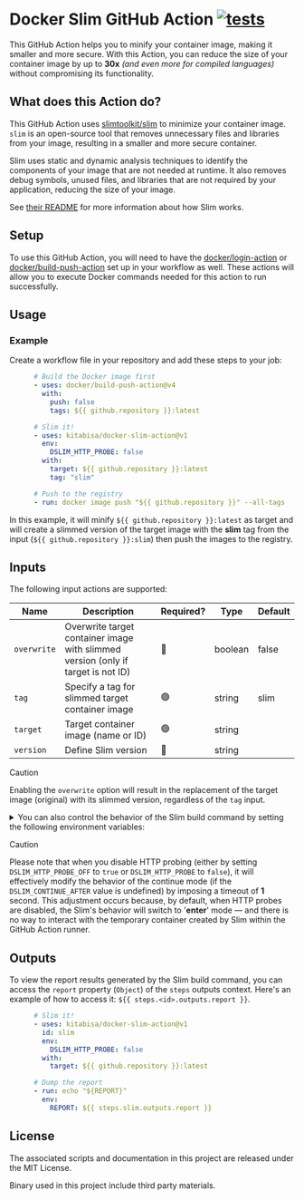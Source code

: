# Docker Slim GitHub Action [![tests](https://github.com/kitabisa/docker-slim-action/actions/workflows/test.yaml/badge.svg)](https://github.com/kitabisa/docker-slim-action/actions/workflows/test.yaml)

This GitHub Action helps you to minify your container image, making it smaller and more secure. With this Action, you can reduce the size of your container image by up to **30x** _(and even more for compiled languages)_ without compromising its functionality.

## What does this Action do?

This GitHub Action uses [slimtoolkit/slim](https://github.com/slimtoolkit/slim) to minimize your container image. `slim` is an open-source tool that removes unnecessary files and libraries from your image, resulting in a smaller and more secure container.

Slim uses static and dynamic analysis techniques to identify the components of your image that are not needed at runtime. It also removes debug symbols, unused files, and libraries that are not required by your application, reducing the size of your image.

See [their README](https://github.com/slimtoolkit/slim#overview) for more information about how Slim works.

## Setup

To use this GitHub Action, you will need to have the [docker/login-action](https://github.com/docker/login-action) or [docker/build-push-action](https://github.com/docker/build-push-action) set up in your workflow as well. These actions will allow you to execute Docker commands needed for this action to run successfully.

## Usage

### Example

Create a workflow file in your repository and add these steps to your job:

```yaml
      # Build the Docker image first
      - uses: docker/build-push-action@v4
        with:
          push: false
          tags: ${{ github.repository }}:latest

      # Slim it!
      - uses: kitabisa/docker-slim-action@v1
        env:
          DSLIM_HTTP_PROBE: false
        with:
          target: ${{ github.repository }}:latest
          tag: "slim"

      # Push to the registry
      - run: docker image push "${{ github.repository }}" --all-tags
```

In this example, it will minify `${{ github.repository }}:latest` as target and will create a slimmed version of the target image with the **slim** tag from the input (`${{ github.repository }}:slim`) then push the images to the registry.

## Inputs

The following input actions are supported:

| Name        | Description                                                                      | Required? | Type    | Default |
|-------------|----------------------------------------------------------------------------------|-----------|---------|---------|
| `overwrite` | Overwrite target container image with slimmed version (only if target is not ID) | 🔴        | boolean | false   |
| `tag`       | Specify a tag for slimmed target container image                                 | 🟢        | string  | slim    |
| `target`    | Target container image (name or ID)                                              | 🟢        | string  |         |
| `version`   | Define Slim version                                                              | 🔴        | string  |         |

> [!CAUTION]
> Enabling the `overwrite` option will result in the replacement of the target image (original) with its slimmed version, regardless of the `tag` input.

<details>
  <summary>You can also control the behavior of the Slim build command by setting the following environment variables:</summary>

| Environment | Description |
|-------------|-------------|
| `DSLIM_PULL` | Try pulling target if it's not available locally (default: false) |
| `DSLIM_DOCKER_CONFIG_PATH` | Docker config path (used to fetch registry credentials) |
| `DSLIM_REGISTRY_ACCOUNT` | Target registry account used when pulling images from private registries |
| `DSLIM_REGISTRY_SECRET` | Target registry secret used when pulling images from private registries |
| `DSLIM_PLOG` | Show image pull logs (default: false) |
| `DSLIM_COMPOSE_FILE` | Load container info from selected compose file(s) |
| `DSLIM_TARGET_COMPOSE_SVC` | Target service from compose file |
| `DSLIM_TARGET_COMPOSE_SVC_IMAGE` | Override the container image name and/or tag when targetting a compose service using the target-compose-svc parameter (format: tag_name or image_name:tag_name) |
| `DSLIM_COMPOSE_SVC_START_WAIT` | Number of seconds to wait before starting each compose service (default: 0) |
| `DSLIM_COMPOSE_SVC_NO_PORTS` | Do not publish ports for target service from compose file (default: false) |
| `DSLIM_DEP_INCLUDE_COMPOSE_SVC_ALL` | Do not start any compose services as target dependencies (default: false) |
| `DSLIM_DEP_INCLUDE_COMPOSE_SVC` | Include specific compose service as a target dependency (only selected services will be started) |
| `DSLIM_DEP_EXCLUDE_COMPOSE_SVC` | Exclude specific service from the compose services that will be started as target dependencies |
| `DSLIM_DEP_INCLUDE_COMPOSE_SVC_DEPS` | Include all dependencies for the selected compose service (excluding the service itself) as target dependencies |
| `DSLIM_DEP_INCLUDE_TARGET_COMPOSE_SVC_DEPS` | Include all dependencies for the target compose service (excluding the service itself) as target dependencies (default: false) |
| `DSLIM_COMPOSE_NET` | Attach target to the selected compose network(s) otherwise all networks will be attached |
| `DSLIM_COMPOSE_ENV_NOHOST` | Don't include the env vars from the host to compose (default: false) |
| `DSLIM_COMPOSE_ENV_FILE` | Load compose env vars from file (host env vars override the values loaded from this file) |
| `DSLIM_COMPOSE_PROJECT_NAME` | Use custom project name for compose |
| `DSLIM_COMPOSE_WORKDIR` | Set custom work directory for compose |
| `DSLIM_CONTAINER_PROBE_COMPOSE_SVC` | Container test/probe service from compose file |
| `DSLIM_HOST_EXEC` | Host commands to execute (aka host commands probes) |
| `DSLIM_HOST_EXEC_FILE` | Host commands to execute loaded from file (aka host commands probes) |
| `DSLIM_TARGET_KUBE_WORKLOAD` | [Experimental] Target Kubernetes workload from the manifests (if is provided) or in the default kubeconfig cluster (format: <resource>/<name>, e.g., deployments/foobar) |
| `DSLIM_TARGET_KUBE_WORKLOAD_NAMESPACE` | [Experimental] Target Kubernetes workload namespace (if not set, the value from the manifest is used if provided, otherwise - "default") |
| `DSLIM_TARGET_KUBE_WORKLOAD_CONTAINER` | [Experimental] Target container in the Kubernetes workload's pod template spec |
| `DSLIM_TARGET_KUBE_WORKLOAD_IMAGE` | [Experimental] Override the container image name and/or tag when targetting a Kubernetes workload (format: tag_name or image_name:tag_name) |
| `DSLIM_KUBE_MANIFEST_FILE` | [Experimental] Kubernetes manifest(s) to apply before run |
| `DSLIM_KUBE_KUBECONFIG_FILE, $KUBECONFIG` | [Experimental] Path to the kubeconfig file (default: "/home/dw1/.kube/config") |
| `DSLIM_PUBLISH_PORT` | Map container port to host port (format => port | hostPort:containerPort | hostIP:hostPort:containerPort | hostIP::containerPort ) |
| `DSLIM_PUBLISH_EXPOSED` | Map all exposed ports to the same host ports (default: false) |
| `DSLIM_RUN_TAS_USER` | Run target app as USER (default: true) |
| `DSLIM_SHOW_CLOGS` | Show container logs (default: false) |
| `DSLIM_SHOW_BLOGS` | Show image build logs (default: false) |
| `DSLIM_CP_META_ARTIFACTS` | copy metadata artifacts to the selected location when command is done |
| `DSLIM_RM_FILE_ARTIFACTS` | remove file artifacts when command is done (default: false) |
| `DSLIM_RC_EXE` | A shell script snippet to run via Docker exec |
| `DSLIM_RC_EXE_FILE` | A shell script file to run via Docker exec |
| `DSLIM_TARGET_TAG` | Custom tags for the generated image |
| `DSLIM_TARGET_OVERRIDES` | Save runtime overrides in generated image (values is 'all' or a comma delimited list of override types: 'entrypoint', 'cmd', 'workdir', 'env', 'expose', 'volume', 'label') |
| `DSLIM_CRO_RUNTIME` | Runtime to use with the created containers |
| `DSLIM_CRO_HOST_CONFIG_FILE` | Base Docker host configuration file (JSON format) to use when running the container |
| `DSLIM_CRO_SYSCTL` | Set namespaced kernel parameters in the created container |
| `DSLIM_CRO_SHM_SIZE` | Shared memory size for /dev/shm in the created container (default: -1) |
| `DSLIM_RC_USER` | Override USER analyzing image at runtime |
| `DSLIM_RC_ENTRYPOINT` | Override ENTRYPOINT analyzing image at runtime. To persist ENTRYPOINT changes in the output image, pass the --image-overrides=entrypoint or --image-overrides=all flag as well. |
| `DSLIM_RC_CMD` | Override CMD analyzing image at runtime. To persist CMD changes in the output image, pass the --image-overrides=cmd or --image-overrides=all flag as well. |
| `DSLIM_RC_WORKDIR` | Override WORKDIR analyzing image at runtime. To persist WORKDIR changes in the output image, pass the --image-overrides=workdir or --image-overrides=all flag as well. |
| `DSLIM_RC_ENV` | Override or add ENV only during runtime. To persist ENV additions or changes in the output image, pass the --image-overrides=env or --image-overrides=all flag as well. |
| `DSLIM_RC_LABEL` | Override or add LABEL analyzing image at runtime. To persist LABEL additions or changes in the output image, pass the --image-overrides=label or --image-overrides=all flag as well. |
| `DSLIM_RC_VOLUME` | Add VOLUME analyzing image at runtime. To persist VOLUME additions in the output image, pass the --image-overrides=volume or --image-overrides=all flag as well. |
| `DSLIM_RC_LINK` | Add link to another container analyzing image at runtime |
| `DSLIM_RC_ETC_HOSTS_MAP` | Add a host to IP mapping to /etc/hosts analyzing image at runtime |
| `DSLIM_RC_DNS` | Add a dns server analyzing image at runtime |
| `DSLIM_RC_DNS_SEARCH` | Add a dns search domain for unqualified hostnames analyzing image at runtime |
| `DSLIM_RC_NET` | Override default container network settings analyzing image at runtime |
| `DSLIM_RC_HOSTNAME` | Override default container hostname analyzing image at runtime |
| `DSLIM_RC_EXPOSE` | Use additional EXPOSE instructions analyzing image at runtime. To persist EXPOSE additions in the output image, pass the --image-overrides=expose or --image-overrides=all flag as well. |
| `DSLIM_MOUNT` | Mount volume analyzing image |
| `DSLIM_IMAGE_BUILD_ENG` | Select image build engine: internal | docker | none (default: "docker") |
| `DSLIM_IMAGE_BUILD_ARCH` | Select output image build architecture |
| `DSLIM_BUILD_DOCKERFILE` | The source Dockerfile name to build the fat image before it's optimized |
| `DSLIM_BUILD_DOCKERFILE_CTX` | The build context directory when building source Dockerfile |
| `DSLIM_TARGET_TAG_FAT` | Custom tag for the fat image built from Dockerfile |
| `DSLIM_CBO_ADD_HOST` | Add an extra host-to-IP mapping in /etc/hosts to use when building an image |
| `DSLIM_CBO_BUILD_ARG` | Add a build-time variable |
| `DSLIM_CBO_CACHE_FROM` | Add an image to the build cache |
| `DSLIM_CBO_LABEL` | Add a label when building from Dockerfiles |
| `DSLIM_CBO_TARGET` | Target stage to build for multi-stage Dockerfiles |
| `DSLIM_CBO_NETWORK` | Networking mode to use for the RUN instructions at build-time |
| `DSLIM_DELETE_FAT` | Delete generated fat image requires flag (default: false) |
| `DSLIM_NEW_ENTRYPOINT` | New ENTRYPOINT instruction for the optimized image |
| `DSLIM_NEW_CMD` | New CMD instruction for the optimized image |
| `DSLIM_NEW_EXPOSE` | New EXPOSE instructions for the optimized image |
| `DSLIM_NEW_WORKDIR` | New WORKDIR instruction for the optimized image |
| `DSLIM_NEW_ENV` | New ENV instructions for the optimized image |
| `DSLIM_NEW_VOLUME` | New VOLUME instructions for the optimized image |
| `DSLIM_NEW_LABEL` | New LABEL instructions for the optimized image |
| `DSLIM_RM_EXPOSE` | Remove EXPOSE instructions for the optimized image |
| `DSLIM_RM_ENV` | Remove ENV instructions for the optimized image |
| `DSLIM_RM_LABEL` | Remove LABEL instructions for the optimized image |
| `DSLIM_RM_VOLUME` | Remove VOLUME instructions for the optimized image |
| `DSLIM_EXCLUDE_MOUNTS` | Exclude mounted volumes from image (default: true) |
| `DSLIM_EXCLUDE_PATTERN` | Exclude path pattern (Glob/Match in Go and **) from image |
| `DSLIM_PRESERVE_PATH` | Keep path from orignal image in its initial state (changes to the selected container image files when it runs will be discarded) |
| `DSLIM_PRESERVE_PATH_FILE` | File with paths to keep from original image in their original state (changes to the selected container image files when it runs will be discarded) |
| `DSLIM_INCLUDE_PATH` | Keep path from original image |
| `DSLIM_INCLUDE_PATH_FILE` | File with paths to keep from original image |
| `DSLIM_INCLUDE_BIN` | Keep binary from original image (executable or shared object using its absolute path) |
| `DSLIM_INCLUDE_BIN_FILE` | File with shared binary file names to include from image |
| `DSLIM_INCLUDE_EXE_FILE` | File with executable file names to include from image |
| `DSLIM_INCLUDE_EXE` | Keep executable from original image (by executable name) |
| `DSLIM_INCLUDE_SHELL` | Keep basic shell functionality (default: false) |
| `DSLIM_INCLUDE_PATHS_CREPORT_FILE` | Keep files from the referenced creport |
| `DSLIM_INCLUDE_OSLIBS_NET` | Keep the common networking OS libraries (default: true) |
| `DSLIM_INCLUDE_CERT_ALL` | Keep all discovered cert files (default: true) |
| `DSLIM_INCLUDE_CERT_BUNDLES` | Keep only cert bundles (default: false) |
| `DSLIM_INCLUDE_CERT_DIRS` | Keep known cert directories and all files in them (default: false) |
| `DSLIM_INCLUDE_CERT_PK_ALL` | Keep all discovered cert private keys (default: false) |
| `DSLIM_INCLUDE_CERT_PK_DIRS` | Keep known cert private key directories and all files in them (default: false) |
| `DSLIM_INCLUDE_NEW` | Keep new files created by target during dynamic analysis (default: true) |
| `DSLIM_KEEP_TMP_ARTIFACTS` | Keep temporary artifacts when command is done (default: false) |
| `DSLIM_INCLUDE_APP_NUXT_DIR` | Keep the root Nuxt.js app directory (default: false) |
| `DSLIM_INCLUDE_APP_NUXT_BUILD_DIR` | Keep the build Nuxt.js app directory (default: false) |
| `DSLIM_INCLUDE_APP_NUXT_DIST_DIR` | Keep the dist Nuxt.js app directory (default: false) |
| `DSLIM_INCLUDE_APP_NUXT_STATIC_DIR` | Keep the static asset directory for Nuxt.js apps (default: false) |
| `DSLIM_INCLUDE_APP_NUXT_NM_DIR` | Keep the node modules directory for Nuxt.js apps (default: false) |
| `DSLIM_INCLUDE_APP_NEXT_DIR` | Keep the root Next.js app directory (default: false) |
| `DSLIM_INCLUDE_APP_NEXT_BUILD_DIR` | Keep the build directory for Next.js app (default: false) |
| `DSLIM_INCLUDE_APP_NEXT_DIST_DIR` | Keep the static SPA directory for Next.js apps (default: false) |
| `DSLIM_INCLUDE_APP_NEXT_STATIC_DIR` | Keep the static public asset directory for Next.js apps (default: false) |
| `DSLIM_INCLUDE_APP_NEXT_NM_DIR` | Keep the node modules directory for Next.js apps (default: false) |
| `DSLIM_INCLUDE_NODE_PKG` | Keep node.js package by name |
| `DSLIM_KEEP_PERMS` | Keep artifact permissions as-is (default: true) |
| `DSLIM_PATH_PERMS` | Set path permissions in optimized image |
| `DSLIM_PATH_PERMS_FILE` | File with path permissions to set |
| `DSLIM_CONTINUE_AFTER` | Select continue mode: enter | signal | probe | timeout-number-in-seconds | container.probe (default: "probe") |
| `DSLIM_USE_LOCAL_MOUNTS` | Mount local paths for target container artifact input and output (default: false) |
| `DSLIM_USE_SENSOR_VOLUME` | Sensor volume name to use |
| `DSLIM_RTA_ONBUILD_BI` | Enable runtime analysis for onbuild base images (default: false) |
| `DSLIM_RTA_SRC_PT` | Enable PTRACE runtime analysis source (default: true) |
| `DSLIM_SENSOR_IPC_ENDPOINT` | Override sensor IPC endpoint |
| `DSLIM_SENSOR_IPC_MODE` | Select sensor IPC mode: proxy | direct |
| `DSLIM_HTTP_PROBE_OFF` | Alternative way to disable HTTP probing (default: false) |
| `DSLIM_HTTP_PROBE` | Enable or disable HTTP probing (default: true) |
| `DSLIM_HTTP_PROBE_CMD` | User defined HTTP probes |
| `DSLIM_HTTP_PROBE_CMD_FILE` | File with user defined HTTP probes |
| `DSLIM_HTTP_PROBE_START_WAIT` | Number of seconds to wait before starting HTTP probing (default: 0) |
| `DSLIM_HTTP_PROBE_RETRY_COUNT` | Number of retries for each HTTP probe (default: 5) |
| `DSLIM_HTTP_PROBE_RETRY_WAIT` | Number of seconds to wait before retrying HTTP probe (doubles when target is not ready) (default: 8) |
| `DSLIM_HTTP_PROBE_PORTS` | Explicit list of ports to probe (in the order you want them to be probed) |
| `DSLIM_HTTP_PROBE_FULL` | Do full HTTP probe for all selected ports (if false, finish after first successful scan) (default: false) |
| `DSLIM_HTTP_PROBE_EXIT_ON_FAILURE` | Exit when all HTTP probe commands fail (default: true) |
| `DSLIM_HTTP_PROBE_CRAWL` | http-probe-crawl (default: true) |
| `DSLIM_HTTP_CRAWL_MAX_DEPTH` | Max depth to use for the HTTP probe crawler (default: 3) |
| `DSLIM_HTTP_CRAWL_MAX_PAGE_COUNT` | Max number of pages to visit for the HTTP probe crawler (default: 1000) |
| `DSLIM_HTTP_CRAWL_CONCURRENCY` | Number of concurrent workers when crawling an HTTP target (default: 10) |
| `DSLIM_HTTP_MAX_CONCURRENT_CRAWLERS` | Number of concurrent crawlers in the HTTP probe (default: 1) |
| `DSLIM_HTTP_PROBE_API_SPEC` | Run HTTP probes for API spec |
| `DSLIM_HTTP_PROBE_API_SPEC_FILE` | Run HTTP probes for API spec from file |
</details>

> [!CAUTION]
> Please note that when you disable HTTP probing (either by setting `DSLIM_HTTP_PROBE_OFF` to `true` or `DSLIM_HTTP_PROBE` to `false`), it will effectively modify the behavior of the continue mode (if the `DSLIM_CONTINUE_AFTER` value is undefined) by imposing a timeout of **1** second. This adjustment occurs because, by default, when HTTP probes are disabled, the Slim's behavior will switch to '**enter**' mode — and there is no way to interact with the temporary container created by Slim within the GitHub Action runner.

## Outputs

To view the report results generated by the Slim build command, you can access the `report` property (`Object`) of the `steps` outputs context. Here's an example of how to access it: `${{ steps.<id>.outputs.report }}`.

```yaml
      # Slim it!
      - uses: kitabisa/docker-slim-action@v1
        id: slim
        env:
          DSLIM_HTTP_PROBE: false
        with:
          target: ${{ github.repository }}:latest

      # Dump the report
      - run: echo "${REPORT}"
        env:
          REPORT: ${{ steps.slim.outputs.report }}
```

## License

The associated scripts and documentation in this project are released under the MIT License.

Binary used in this project include third party materials.
